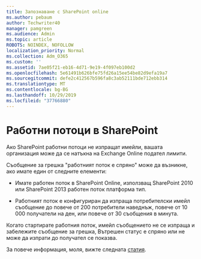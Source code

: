 ```yaml
---
title: Запознаване с SharePoint online
ms.author: pebaum
author: Techwriter40
manager: pamgreen
ms.audience: Admin
ms.topic: article
ROBOTS: NOINDEX, NOFOLLOW
localization_priority: Normal
ms.collection: Adm_O365
ms.custom: ''
ms.assetid: 7ae05f21-eb16-4d71-9e19-4f097eb100d2
ms.openlocfilehash: 5e61491b626bfe75fd26a15ee54be82d9efa19a7
ms.sourcegitcommit: defe2c412567b596fa8c3ab52111bde712ebb314
ms.translationtype: MT
ms.contentlocale: bg-BG
ms.lasthandoff: 10/29/2019
ms.locfileid: "37766880"
---
```

# <a name="workflows-in-sharepoint"></a>Работни потоци в SharePoint

Ако SharePoint работни потоци не изпращат имейли, вашата организация може да се натъкна на Exchange Online подател лимити.

Съобщение за грешка "работният поток е спряно" може да възникне, ако имате един от следните елементи:

- Имате работен поток в SharePoint Online, използващ SharePoint 2010 или SharePoint 2013 работен поток платформа тип.

- Работният поток е конфигуриран да изпраща потребителски имейл съобщение до повече от 200 потребители наведнъж, повече от 10 000 получатели на ден, или повече от 30 съобщения в минута.

Когато стартирате работния поток, имейл съобщението не се изпраща и забележите съобщение за грешка, Вътрешен статус е спряно или не може да изпрати до получател се показва.

За повече информация, моля, вижте следната [статия](https://docs.microsoft.com/sharepoint/support/workflows/configured-workflow-fails-running).

